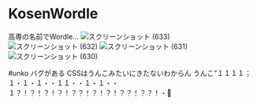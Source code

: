 # KosenWordle
高専の名前でWordle...
![スクリーンショット (633)](https://user-images.githubusercontent.com/42578480/153789109-febb35bd-8000-4c6c-9013-0e8ef394b9d8.png)
![スクリーンショット (632)](https://user-images.githubusercontent.com/42578480/153789113-1e369b09-a725-46ac-a4f3-deaa9477f102.png)
![スクリーンショット (631)](https://user-images.githubusercontent.com/42578480/153789114-539dc32e-85d9-451c-8661-0e3e79d0d645.png)
![スクリーンショット (630)](https://user-images.githubusercontent.com/42578480/153789116-55026fbc-9df9-4351-96dc-f50c843d685e.png)

#unko
バグがある
CSSはうんこみたいにきたないわからん
うんこ”１１１１；１・１・１・・１１・・１・１・・１？！？！？！？！？？！？！？！？？！？？！・💩
